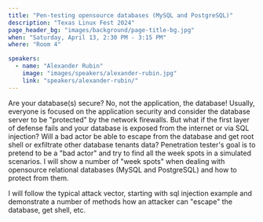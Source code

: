 ```yaml
---
title: "Pen-testing opensource databases (MySQL and PostgreSQL)"
description: "Texas Linux Fest 2024"
page_header_bg: "images/background/page-title-bg.jpg"
when: "Saturday, April 13, 2:30 PM - 3:15 PM"
where: "Room 4"

speakers:
  - name: "Alexander Rubin"
    image: "images/speakers/alexander-rubin.jpg"
    link: "speakers/alexander-rubin/"
---
```


Are your database(s) secure? No, not the application, the database! Usually,
everyone is focused on the application security and consider the database
server to be "protected" by the network firewalls. But what if the first layer
of defense fails and your database is exposed from the internet or via SQL
injection? Will a bad actor be able to escape from the database and get root
shell or exfiltrate other database tenants data? Penetration tester's goal is
to pretend to be a "bad actor" and try to find all the week spots in a
simulated scenarios. I will show a number of "week spots" when dealing with
opensource relational databases (MySQL and PostgreSQL) and how to protect from
them.

I will follow the typical attack vector, starting with sql injection example
and demonstrate a number of methods how an attacker can "escape" the database,
get shell, etc.
